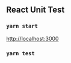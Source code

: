 ## React Unit Test

### `yarn start`

[http://localhost:3000](http://localhost:3000)

### `yarn test`

